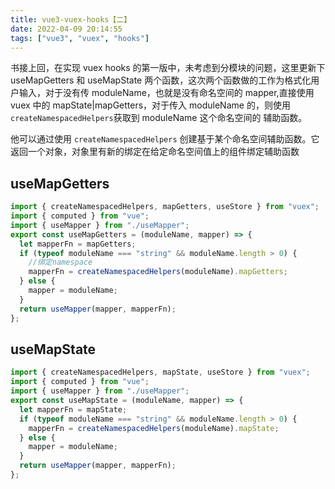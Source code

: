 ```yaml
---
title: vue3-vuex-hooks【二】
date: 2022-04-09 20:14:55
tags: ["vue3", "vuex", "hooks"]
---
```


书接上回，在实现 vuex hooks 的第一版中，未考虑到分模块的问题，这里更新下 useMapGetters 和 useMapState 两个函数，这次两个函数做的工作为格式化用户输入，对于没有传 moduleName，也就是没有命名空间的 mapper,直接使用 vuex 中的 mapState|mapGetters，对于传入 moduleName 的，则使用`createNamespacedHelpers`获取到 moduleName 这个命名空间的
辅助函数。

他可以通过使用 `createNamespacedHelpers` 创建基于某个命名空间辅助函数。它返回一个对象，对象里有新的绑定在给定命名空间值上的组件绑定辅助函数

## useMapGetters

```javascript
import { createNamespacedHelpers, mapGetters, useStore } from "vuex";
import { computed } from "vue";
import { useMapper } from "./useMapper";
export const useMapGetters = (moduleName, mapper) => {
  let mapperFn = mapGetters;
  if (typeof moduleName === "string" && moduleName.length > 0) {
    //绑定namespace
    mapperFn = createNamespacedHelpers(moduleName).mapGetters;
  } else {
    mapper = moduleName;
  }
  return useMapper(mapper, mapperFn);
};
```

## useMapState

```javascript
import { createNamespacedHelpers, mapState, useStore } from "vuex";
import { computed } from "vue";
import { useMapper } from "./useMapper";
export const useMapState = (moduleName, mapper) => {
  let mapperFn = mapState;
  if (typeof moduleName === "string" && moduleName.length > 0) {
    mapperFn = createNamespacedHelpers(moduleName).mapState;
  } else {
    mapper = moduleName;
  }
  return useMapper(mapper, mapperFn);
};
```
